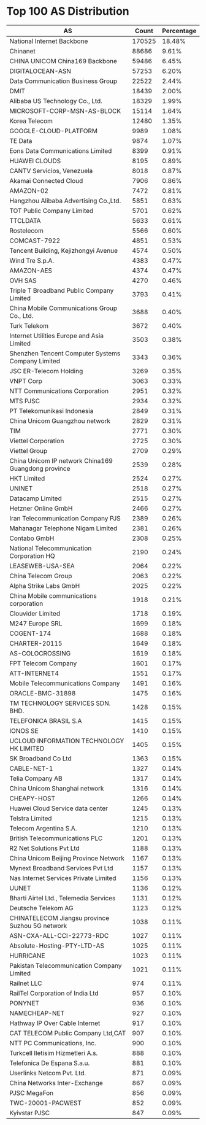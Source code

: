 # Top 100 AS Distribution
| AS | Count | Percentage |
|----|----|----|
| National Internet Backbone | 170525 | 18.48% |
| Chinanet | 88686 | 9.61% |
| CHINA UNICOM China169 Backbone | 59486 | 6.45% |
| DIGITALOCEAN-ASN | 57253 | 6.20% |
| Data Communication Business Group | 22522 | 2.44% |
| DMIT | 18439 | 2.00% |
| Alibaba US Technology Co., Ltd. | 18329 | 1.99% |
| MICROSOFT-CORP-MSN-AS-BLOCK | 15114 | 1.64% |
| Korea Telecom | 12480 | 1.35% |
| GOOGLE-CLOUD-PLATFORM | 9989 | 1.08% |
| TE Data | 9874 | 1.07% |
| Eons Data Communications Limited | 8399 | 0.91% |
| HUAWEI CLOUDS | 8195 | 0.89% |
| CANTV Servicios, Venezuela | 8018 | 0.87% |
| Akamai Connected Cloud | 7906 | 0.86% |
| AMAZON-02 | 7472 | 0.81% |
| Hangzhou Alibaba Advertising Co.,Ltd. | 5851 | 0.63% |
| TOT Public Company Limited | 5701 | 0.62% |
| TTCLDATA | 5633 | 0.61% |
| Rostelecom | 5566 | 0.60% |
| COMCAST-7922 | 4851 | 0.53% |
| Tencent Building, Kejizhongyi Avenue | 4574 | 0.50% |
| Wind Tre S.p.A. | 4383 | 0.47% |
| AMAZON-AES | 4374 | 0.47% |
| OVH SAS | 4270 | 0.46% |
| Triple T Broadband Public Company Limited | 3793 | 0.41% |
| China Mobile Communications Group Co., Ltd. | 3688 | 0.40% |
| Turk Telekom | 3672 | 0.40% |
| Internet Utilities Europe and Asia Limited | 3503 | 0.38% |
| Shenzhen Tencent Computer Systems Company Limited | 3343 | 0.36% |
| JSC ER-Telecom Holding | 3269 | 0.35% |
| VNPT Corp | 3063 | 0.33% |
| NTT Communications Corporation | 2951 | 0.32% |
| MTS PJSC | 2934 | 0.32% |
| PT Telekomunikasi Indonesia | 2849 | 0.31% |
| China Unicom Guangzhou network | 2829 | 0.31% |
| TIM | 2771 | 0.30% |
| Viettel Corporation | 2725 | 0.30% |
| Viettel Group | 2709 | 0.29% |
| China Unicom IP network China169 Guangdong province | 2539 | 0.28% |
| HKT Limited | 2524 | 0.27% |
| UNINET | 2518 | 0.27% |
| Datacamp Limited | 2515 | 0.27% |
| Hetzner Online GmbH | 2466 | 0.27% |
| Iran Telecommunication Company PJS | 2389 | 0.26% |
| Mahanagar Telephone Nigam Limited | 2381 | 0.26% |
| Contabo GmbH | 2308 | 0.25% |
| National Telecommunication Corporation HQ | 2190 | 0.24% |
| LEASEWEB-USA-SEA | 2064 | 0.22% |
| China Telecom Group | 2063 | 0.22% |
| Alpha Strike Labs GmbH | 2025 | 0.22% |
| China Mobile communications corporation | 1918 | 0.21% |
| Clouvider Limited | 1718 | 0.19% |
| M247 Europe SRL | 1699 | 0.18% |
| COGENT-174 | 1688 | 0.18% |
| CHARTER-20115 | 1649 | 0.18% |
| AS-COLOCROSSING | 1619 | 0.18% |
| FPT Telecom Company | 1601 | 0.17% |
| ATT-INTERNET4 | 1551 | 0.17% |
| Mobile Telecommunications Company | 1491 | 0.16% |
| ORACLE-BMC-31898 | 1475 | 0.16% |
| TM TECHNOLOGY SERVICES SDN. BHD. | 1428 | 0.15% |
| TELEFONICA BRASIL S.A | 1415 | 0.15% |
| IONOS SE | 1410 | 0.15% |
| UCLOUD INFORMATION TECHNOLOGY HK LIMITED | 1405 | 0.15% |
| SK Broadband Co Ltd | 1363 | 0.15% |
| CABLE-NET-1 | 1327 | 0.14% |
| Telia Company AB | 1317 | 0.14% |
| China Unicom Shanghai network | 1316 | 0.14% |
| CHEAPY-HOST | 1266 | 0.14% |
| Huawei Cloud Service data center | 1245 | 0.13% |
| Telstra Limited | 1215 | 0.13% |
| Telecom Argentina S.A. | 1210 | 0.13% |
| British Telecommunications PLC | 1201 | 0.13% |
| R2 Net Solutions Pvt Ltd | 1188 | 0.13% |
| China Unicom Beijing Province Network | 1167 | 0.13% |
| Mynext Broadband Services Pvt Ltd | 1157 | 0.13% |
| Nas Internet Services Private Limited | 1156 | 0.13% |
| UUNET | 1136 | 0.12% |
| Bharti Airtel Ltd., Telemedia Services | 1131 | 0.12% |
| Deutsche Telekom AG | 1123 | 0.12% |
| CHINATELECOM Jiangsu province Suzhou 5G network | 1038 | 0.11% |
| ASN-CXA-ALL-CCI-22773-RDC | 1027 | 0.11% |
| Absolute-Hosting-PTY-LTD-AS | 1025 | 0.11% |
| HURRICANE | 1023 | 0.11% |
| Pakistan Telecommunication Company Limited | 1021 | 0.11% |
| Railnet LLC | 974 | 0.11% |
| RailTel Corporation of India Ltd | 957 | 0.10% |
| PONYNET | 936 | 0.10% |
| NAMECHEAP-NET | 927 | 0.10% |
| Hathway IP Over Cable Internet | 917 | 0.10% |
| CAT TELECOM Public Company Ltd,CAT | 907 | 0.10% |
| NTT PC Communications, Inc. | 900 | 0.10% |
| Turkcell Iletisim Hizmetleri A.s. | 888 | 0.10% |
| Telefonica De Espana S.a.u. | 881 | 0.10% |
| Userlinks Netcom Pvt. Ltd. | 871 | 0.09% |
| China Networks Inter-Exchange | 867 | 0.09% |
| PJSC MegaFon | 856 | 0.09% |
| TWC-20001-PACWEST | 852 | 0.09% |
| Kyivstar PJSC | 847 | 0.09% |
